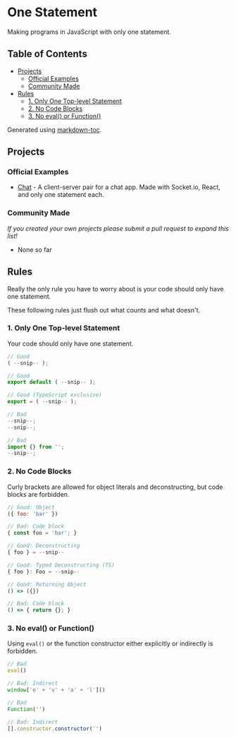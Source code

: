 # One Statement

Making programs in JavaScript with only one statement.

## Table of Contents

<!--
    markdown-toc -i README.md
-->

<!-- toc -->

- [Projects](#projects)
  * [Official Examples](#official-examples)
  * [Community Made](#community-made)
- [Rules](#rules)
  * [1. Only One Top-level Statement](#1-only-one-top-level-statement)
  * [2. No Code Blocks](#2-no-code-blocks)
  * [3. No eval() or Function()](#3-no-eval-or-function)

<!-- tocstop -->

Generated using [markdown-toc](https://www.npmjs.com/package/markdown-toc).

## Projects

### Official Examples

- [Chat](examples/chat) - A client-server pair for a chat app. Made with Socket.io, React, and only one statement each.

### Community Made

*If you created your own projects please submit a pull request to expand this list!*

- None so far

## Rules

Really the only rule you have to worry about is your code should only have one statement.

These following rules just flush out what counts and what doesn't.

### 1. Only One Top-level Statement

Your code should only have one statement.

```javascript
// Good
( --snip-- );

// Good
export default ( --snip-- );

// Good (TypeScript exclusive)
export = ( --snip-- );

// Bad
--snip--; 
--snip--;

// Bad
import {} from ''; 
--snip--;
```

### 2. No Code Blocks

Curly brackets are allowed for object literals and deconstructing, but code blocks are forbidden.

```javascript
// Good: Object
({ foo: 'bar' })

// Bad: Code block
{ const foo = 'bar'; }

// Good: Deconstructing
{ foo } = --snip--

// Good: Typed Deconstructing (TS)
{ foo }: Foo = --snip--

// Good: Returning Object
() => ({})

// Bad: Code block
() => { return {}; }
```

### 3. No eval() or Function()

Using `eval()` or the function constructor either explicitly or indirectly is forbidden.

```javascript
// Bad
eval()

// Bad: Indirect
window['e' + 'v' + 'a' + 'l']()

// Bad
Function('')

// Bad: Indirect
[].constructor.constructor('')
```
